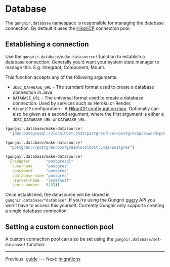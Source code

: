 # Database

The `gungnir.database` namespace is responsible for managing the database
connection. By default it uses the
[HikariCP](https://github.com/brettwooldridge/HikariCP) connection pool.


## Establishing a connection

Use the `gungnir.database/make-datasource!` function to establish a database
connection. Generally you'd want your system state manager to manage
this. E.g. Integrant, Component, Mount.

This function accepts any of the following arguments:

* `JDBC_DATABASE_URL` - The standard format used to create a database connection
  in Java.
* `DATABASE_URL` - The universal format used to create a database
  connection. Used by services such as Heroku or Render.
* `HikariCP` configuration - A [HikariCP configuration
  map](https://github.com/tomekw/hikari-cp#configuration-options). Optionally
  can also be given as a second argument, where the first argument is either a
  `JDBC_DATABASE_URL` or `DATABASE_URL`.

```clojure
(gungnir.database/make-datasource!
  "jdbc:postgresql://localhost:5432/postgres?user=postgres&password=postgres")
  
(gungnir.database/make-datasource!
  "postgres://postgres:postgres@localhost:5432/postgres")

(gungnir.database/make-datasource!
  {:adapter       "postgresql"
   :username      "postgres"
   :password      "postgres"
   :database-name "postgres"
   :server-name   "localhost"
   :port-number   5432})
```

Once established, the datasource will be stored in
`gungnir.database/*database*`. If you're using the Gungnir
[query](https://kwrooijen.github.io/gungnir/query.html) API you won't have to
access this yourself. Currently Gungnir only supports creating a single database
connection.

## Setting a custom connection pool

A custom connection pool can also be set using the
`gungnir.database/set-database!` function.

---

Previous: [guide](https://kwrooijen.github.io/gungnir/guide.html) ---
Next: [migrations](https://kwrooijen.github.io/gungnir/migrations.html)
